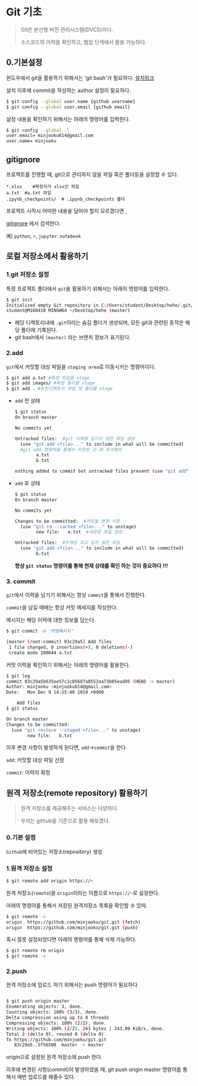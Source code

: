 # Git 기초

> Git은 분산형 버전 관리시스템(DVCS)이다.
>
> 소스코드의 이력을 확인하고, 협업 단계에서 활용 가능하다.

## 0.기본설정

윈도우에서 git을 활용하기 위해서는 'git bash'가 필요하다. [설치링크](https://gitforwindows.org/)

설치 이후에 commit을 작성하는 author 설정이 필요하다.

```bash
$ git config --global user.name {github username}
$ git config --global user.email {github email}

```

설정 내용을 확인하기 위해서는 아래의 명령어를 입력한다.

```bash
$ git config --global -l
user.email= minjooku614@gmail.com
user.name= minjooku
```

## gitignore

프로젝트를 진행할 때, git으로 관리하지 않을 파일 혹은 폴더등을 설정할 수 있다.

``` 
*.xlsx    #확장자가 xlsx인 파일
a.txt  #a.txt 파일
.ipynb_checkpoints/  # .ipynb_checkpoints 폴더
```

프로젝트 시작시 어떠한 내용을 담아야 할지 모르겠다면 ,

[gitignore](https://gitignore.io) 에서 검색한다. 

예) `python`, `r`, `jupyter notebook`



##  로컬 저장소에서 활용하기

### 1.git 저장소 설정

특정 프로젝트 폴더에서 `git`을 활용하기 위해서는 아래의 명령어를 입력한다. 

```bash
$ git init
Initialized empty Git repository in C:/Users/student/Desktop/hehe/.git/
student@M160418 MINGW64 ~/Desktop/hehe (master)

```

* 해당 디렉토리내에 `.git`이라는 숨김 폴더가 생성되며, 모든 git과 관련된 동작은 해당 폴더에 기록된다. 
* git bash에서 `(master)` 라는 브랜치 정보가 표기된다.

### 2.add

`git`에서 커밋할 대상 파일을 `staging area`로 이동시키는 명령어이다.

```bash
$ git add a.txt #특정 파일을 stage
$ git add images/ #특정 폴더를 stage
$ git add . #모든디렉토리 파일 및 폴더를 stage
```

* `add` 전 상태

  ```bash
  $ git status
  On branch master
  
  No commits yet
  
  Untracked files:  #git 이력에 담기지 않은 파일 생성
    (use "git add <file>..." to include in what will be committed)
    #git add 명령어를 통해서 커밋된 곳 에 추가해라
          a.txt
          b.txt
  
  nothing added to commit but untracked files present (use "git add" to track)
  
  ```

  

* `add` 후 상태 

  ```bash
  $ git status
  On branch master
  
  No commits yet
  
  Changes to be committed:  #커밋될 변경 사항
    (use "git rm --cached <file>..." to unstage)
          new file:   a.txt  #새로운 파일 생성 
  
  Untracked files:  #트랙킹 되고 있지 않은 파일 
    (use "git add <file>..." to include in what will be committed)
          b.txt
  ```

  **항상 `git status` 명령어를 통해 현재 상태를  확인 하는 것이 중요하다 !!!**

### 3. commit

`git`에서 이력을 남기기 위해서는 항상 `commit`을 통해서 진행한다.

`commit`을 남길 때에는 항상 커밋 메세지를 작성한다.

메시지는 해당 이력에 대한 정보를 담는다.

```bash
$ git commit -m '커밋메시지'

[master (root-commit) 03c29a5] Add files
 1 file changed, 0 insertions(+), 0 deletions(-)
 create mode 100644 a.txt

```

커밋 이력을 확인하기 위해서는 아래의 명령어를 활용한다.

```bash
$ git log
commit 03c29a5b635ee57c1c85687a8552aa73b05ead05 (HEAD -> master)
Author: minjooku <minjooku614@gmail.com>
Date:   Mon Dec 9 14:25:40 2019 +0900

    Add files
$ git status

On branch master
Changes to be committed:
  (use "git restore --staged <file>..." to unstage)
        new file:   b.txt

```

이후 변경 사항이 발생하게 된다면, `add`->`commit`을 한다. 

`add`: 커밋할 대상 파일 선정

`commit`: 이력의 확정 

## 원격 저장소(remote repository)  활용하기

> 원격 저장소를 제공해주는 서비스는 다양하다.
>
> 우리는 github을 기준으로 활용 해보겠다.

### 0.기본 설정

`Github`에 비어있는 저장소(repository) 생성

### 1.원격 저장소 설정

``` bash
$ git remote add origin https://~
```

원격 저장소(`remote`)을 `origin`이라는 이름으로 `https://~`로 설정한다.

아래의 명령어를 통해서 저장된 원격저장소 목록을 확인할 수 있따.

```bash
$ git remote -v
origin  https://github.com/minjooku/git.git (fetch)
origin  https://github.com/minjooku/git.git (push)

```

혹시 잘못 설정되었다면 아래의 명령어를 통해 삭제 가능하다.

```bash
$ git remote rm origin
$ git remote -v

```

### 2.push

원격 저장소에 업로드 하기 위해서는 push 명령어가 필요하다

```bash

$ git push origin master
Enumerating objects: 3, done.
Counting objects: 100% (3/3), done.
Delta compression using up to 8 threads
Compressing objects: 100% (2/2), done.
Writing objects: 100% (2/2), 243 bytes | 243.00 KiB/s, done.
Total 2 (delta 0), reused 0 (delta 0)
To https://github.com/minjooku/git.git
   03c29a5..5f56500  master -> master
```

origin으로 설정된 원격 저장소에  push 한다.

이후에 변경된 사항(commit)이 발생하였을 때, git push origin master 명령어를 통해서 매번 업로드를 해줄수 있다.